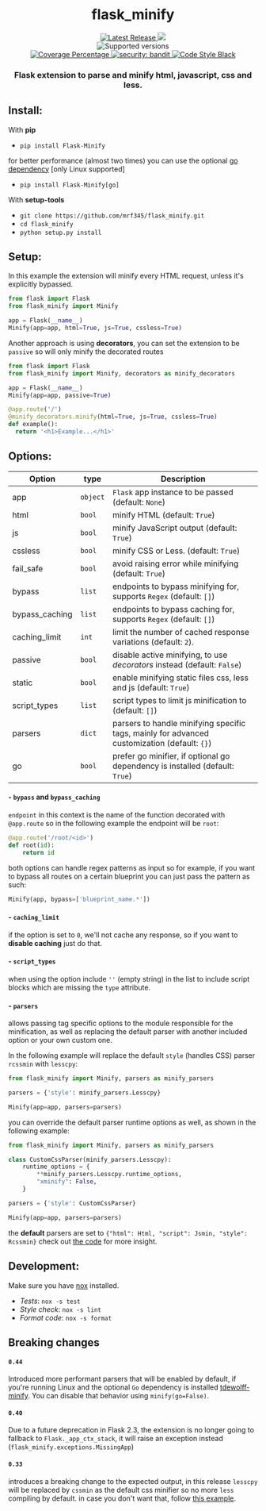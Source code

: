 <h1 align='center'> flask_minify </h1>
<p align='center'>
<a href='https://pypi.org/project/Flask-Minify/'>
    <img src='https://img.shields.io/github/v/tag/mrf345/flask_minify' alt='Latest Release' />
</a>
<a href='https://github.com/mrf345/flask_minify/actions/workflows/ci.yml'>
  <img src='https://github.com/mrf345/flask_minify/actions/workflows/ci.yml/badge.svg'>
</a>
<br />
<img src='https://img.shields.io/pypi/pyversions/flask_minify' alt='Supported versions' />
<br />
<a href='https://github.com/mrf345/flask_minify/actions/workflows/ci.yml'>
  <img src='https://img.shields.io/endpoint?url=https://gist.githubusercontent.com/mrf345/bc746d7bfe356b54fbb93b2ea5d0d2a4/raw/flask_minify__heads_master.json' alt='Coverage Percentage' />
</a>
<a href='https://github.com/PyCQA/bandit'>
  <img src='https://img.shields.io/badge/security-bandit-yellow.svg' alt='security: bandit' />
</a>
<a href='https://github.com/psf/black'>
    <img src='https://img.shields.io/badge/style-black-000000.svg' alt='Code Style Black' />
</a>
<br />
</p>

<h3 align='center'>Flask extension to parse and minify html, javascript, css and less.</h3>

## Install:

With **pip**

- `pip install Flask-Minify`

for better performance (almost two times) you can use the optional [go dependency](https://pypi.org/project/tdewolff-minify/) [only Linux supported]

- `pip install Flask-Minify[go]`

With **setup-tools**

- `git clone https://github.com/mrf345/flask_minify.git`
- `cd flask_minify`
- `python setup.py install`

## Setup:

In this example the  extension will minify every HTML request, unless it's explicitly bypassed.

```python
from flask import Flask
from flask_minify import Minify

app = Flask(__name__)
Minify(app=app, html=True, js=True, cssless=True)
```

Another approach is using **decorators**, you can set the extension to be `passive` so will only minify the decorated routes

```python
from flask import Flask
from flask_minify import Minify, decorators as minify_decorators

app = Flask(__name__)
Minify(app=app, passive=True)

@app.route('/')
@minify_decorators.minify(html=True, js=True, cssless=True)
def example():
  return '<h1>Example...</h1>'
```

## Options:


Option             | type     | Description
-------------------|----------|-------------
 app               | `object` | `Flask` app instance to be passed (default: `None`)
 html              | `bool`   | minify HTML (default: `True`)
 js                | `bool`   | minify JavaScript output (default: `True`)
 cssless           | `bool`   | minify CSS or Less. (default: `True`)
 fail_safe         | `bool`   | avoid raising error while minifying (default: `True`)
 bypass            | `list`   | endpoints to bypass minifying for, supports `Regex` (default: `[]`)
 bypass_caching    | `list`   | endpoints to bypass caching for, supports `Regex` (default: `[]`)
 caching_limit     | `int`    | limit the number of cached response variations (default: `2`).
 passive           | `bool`   | disable active minifying, to use *decorators* instead (default: `False`)
 static            | `bool`   | enable minifying static files css, less and js (default: `True`)
 script_types      | `list`   | script types to limit js minification to (default: `[]`)
 parsers           | `dict`   | parsers to handle minifying specific tags, mainly for advanced customization (default: `{}`)
 go                | `bool`   | prefer go minifier, if optional go dependency is installed (default: `True`)


#### - `bypass` and `bypass_caching`

`endpoint` in this context is the name of the function decorated with `@app.route`
so in the following example the endpoint will be `root`:

```python
@app.route('/root/<id>')
def root(id):
    return id
```

both options can handle regex patterns as input so for example, if you want to bypass all routes on a certain blueprint
you can just pass the pattern as such:

```python
Minify(app, bypass=['blueprint_name.*'])
```

#### - `caching_limit`

if the option is set to `0`, we'll not cache any response, so if you want to **disable caching** just do that.


#### - `script_types`

when using the option include `''` (empty string) in the list to include script blocks which are missing the `type` attribute.

#### - `parsers`

allows passing tag specific options to the module responsible for the minification, as well as replacing the default parser with another included option or your own custom one.

In the following example will replace the default `style` (handles CSS) parser `rcssmin` with `lesscpy`:

```python
from flask_minify import Minify, parsers as minify_parsers

parsers = {'style': minify_parsers.Lesscpy}

Minify(app=app, parsers=parsers)
```

you can override the default parser runtime options as well, as shown in the following example:

```python
from flask_minify import Minify, parsers as minify_parsers

class CustomCssParser(minify_parsers.Lesscpy):
    runtime_options = {
        **minify_parsers.Lesscpy.runtime_options,
        "xminify": False,
    }

parsers = {'style': CustomCssParser}

Minify(app=app, parsers=parsers)
```

the **default** parsers are set to `{"html": Html, "script": Jsmin, "style": Rcssmin}` check out [the code](https://github.com/mrf345/flask_minify/blob/master/flask_minify/parsers.py) for more insight.


## Development:
Make sure you have [nox](https://nox.thea.codes/en/stable/) installed.

- *Tests*: `nox -s test`
- *Style check*: `nox -s lint`
- *Format code*: `nox -s format`

## Breaking changes

#### `0.44`
Introduced more performant parsers that will be enabled by default, if you're running Linux and the optional `Go` dependency is installed [tdewolff-minify](https://pypi.org/project/tdewolff-minify/). You can disable that behavior using `minify(go=False)`.

#### `0.40`

Due to a future deprecation in Flask 2.3, the extension is no longer going to fallback to `Flask._app_ctx_stack`, it will raise an exception instead (`flask_minify.exceptions.MissingApp`)

#### `0.33`

introduces a breaking change to the expected output, in this release `lesscpy` will be replaced by `cssmin` as
the default css minifier so no more `less` compiling by default. in case you don't want that, follow [this example](https://github.com/mrf345/flask_minify#--parsers). 
